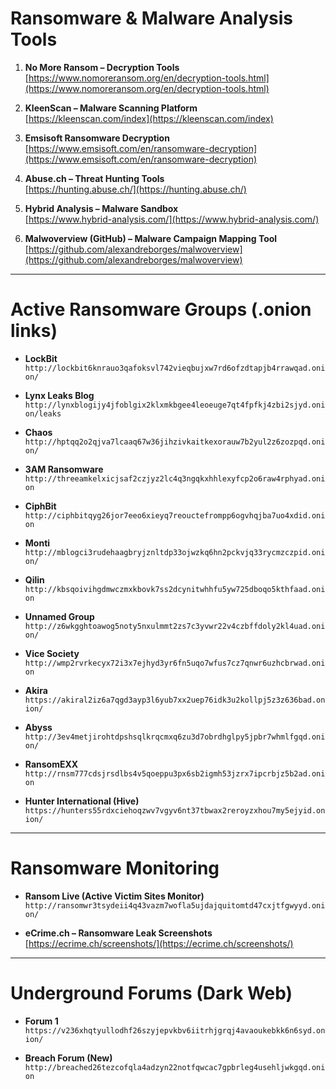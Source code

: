 # Ransomware & Malware Analysis Tools

1. **No More Ransom – Decryption Tools**  
   [https://www.nomoreransom.org/en/decryption-tools.html](https://www.nomoreransom.org/en/decryption-tools.html)

2. **KleenScan – Malware Scanning Platform**  
   [https://kleenscan.com/index](https://kleenscan.com/index)

3. **Emsisoft Ransomware Decryption**  
   [https://www.emsisoft.com/en/ransomware-decryption](https://www.emsisoft.com/en/ransomware-decryption)

4. **Abuse.ch – Threat Hunting Tools**  
   [https://hunting.abuse.ch/](https://hunting.abuse.ch/)

5. **Hybrid Analysis – Malware Sandbox**  
   [https://www.hybrid-analysis.com/](https://www.hybrid-analysis.com/)

6. **Malwoverview (GitHub) – Malware Campaign Mapping Tool**  
   [https://github.com/alexandreborges/malwoverview](https://github.com/alexandreborges/malwoverview)

---

# Active Ransomware Groups (.onion links)

- **LockBit**  
  `http://lockbit6knrauo3qafoksvl742vieqbujxw7rd6ofzdtapjb4rrawqad.onion/`

- **Lynx Leaks Blog**  
  `http://lynxblogijy4jfoblgix2klxmkbgee4leoeuge7qt4fpfkj4zbi2sjyd.onion/leaks`

- **Chaos**  
  `http://hptqq2o2qjva7lcaaq67w36jihzivkaitkexorauw7b2yul2z6zozpqd.onion/`

- **3AM Ransomware**  
  `http://threeamkelxicjsaf2czjyz2lc4q3ngqkxhhlexyfcp2o6raw4rphyad.onion`

- **CiphBit**  
  `http://ciphbitqyg26jor7eeo6xieyq7reouctefrompp6ogvhqjba7uo4xdid.onion`

- **Monti**  
  `http://mblogci3rudehaagbryjznltdp33ojwzkq6hn2pckvjq33rycmzczpid.onion/`

- **Qilin**  
  `http://kbsqoivihgdmwczmxkbovk7ss2dcynitwhhfu5yw725dboqo5kthfaad.onion`

- **Unnamed Group**  
  `http://z6wkgghtoawog5noty5nxulmmt2zs7c3yvwr22v4czbffdoly2kl4uad.onion/`

- **Vice Society**  
  `http://wmp2rvrkecyx72i3x7ejhyd3yr6fn5uqo7wfus7cz7qnwr6uzhcbrwad.onion`

- **Akira**  
  `https://akiral2iz6a7qgd3ayp3l6yub7xx2uep76idk3u2kollpj5z3z636bad.onion/`

- **Abyss**  
  `http://3ev4metjirohtdpshsqlkrqcmxq6zu3d7obrdhglpy5jpbr7whmlfgqd.onion/`

- **RansomEXX**  
  `http://rnsm777cdsjrsdlbs4v5qoeppu3px6sb2igmh53jzrx7ipcrbjz5b2ad.onion`

- **Hunter International (Hive)**  
  `https://hunters55rdxciehoqzwv7vgyv6nt37tbwax2reroyzxhou7my5ejyid.onion/`

---

# Ransomware Monitoring

- **Ransom Live (Active Victim Sites Monitor)**  
  `http://ransomwr3tsydeii4q43vazm7wofla5ujdajquitomtd47cxjtfgwyyd.onion/`

- **eCrime.ch – Ransomware Leak Screenshots**  
  [https://ecrime.ch/screenshots/](https://ecrime.ch/screenshots/)

---

# Underground Forums (Dark Web)

- **Forum 1**  
  `https://v236xhqtyullodhf26szyjepvkbv6iitrhjgrqj4avaoukebkk6n6syd.onion/`

- **Breach Forum (New)**  
  `http://breached26tezcofqla4adzyn22notfqwcac7gpbrleg4usehljwkgqd.onion`
